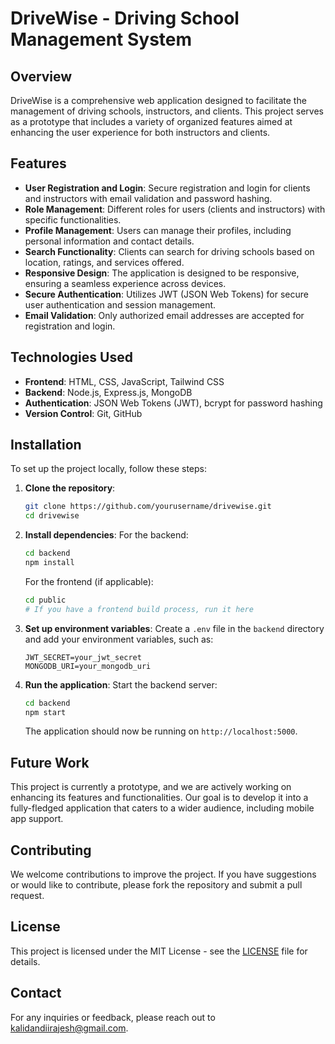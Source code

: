 # DriveWise - Driving School Management System

## Overview
DriveWise is a comprehensive web application designed to facilitate the management of driving schools, instructors, and clients. This project serves as a prototype that includes a variety of organized features aimed at enhancing the user experience for both instructors and clients. 

## Features
- **User Registration and Login**: Secure registration and login for clients and instructors with email validation and password hashing.
- **Role Management**: Different roles for users (clients and instructors) with specific functionalities.
- **Profile Management**: Users can manage their profiles, including personal information and contact details.
- **Search Functionality**: Clients can search for driving schools based on location, ratings, and services offered.
- **Responsive Design**: The application is designed to be responsive, ensuring a seamless experience across devices.
- **Secure Authentication**: Utilizes JWT (JSON Web Tokens) for secure user authentication and session management.
- **Email Validation**: Only authorized email addresses are accepted for registration and login.

## Technologies Used
- **Frontend**: HTML, CSS, JavaScript, Tailwind CSS
- **Backend**: Node.js, Express.js, MongoDB
- **Authentication**: JSON Web Tokens (JWT), bcrypt for password hashing
- **Version Control**: Git, GitHub

## Installation
To set up the project locally, follow these steps:

1. **Clone the repository**:
   ```bash
   git clone https://github.com/yourusername/drivewise.git
   cd drivewise
   ```

2. **Install dependencies**:
   For the backend:
   ```bash
   cd backend
   npm install
   ```

   For the frontend (if applicable):
   ```bash
   cd public
   # If you have a frontend build process, run it here
   ```

3. **Set up environment variables**:
   Create a `.env` file in the `backend` directory and add your environment variables, such as:
   ```plaintext
   JWT_SECRET=your_jwt_secret
   MONGODB_URI=your_mongodb_uri
   ```

4. **Run the application**:
   Start the backend server:
   ```bash
   cd backend
   npm start
   ```

   The application should now be running on `http://localhost:5000`.

## Future Work
This project is currently a prototype, and we are actively working on enhancing its features and functionalities. Our goal is to develop it into a fully-fledged application that caters to a wider audience, including mobile app support.

## Contributing
We welcome contributions to improve the project. If you have suggestions or would like to contribute, please fork the repository and submit a pull request.

## License
This project is licensed under the MIT License - see the [LICENSE](LICENSE) file for details.

## Contact
For any inquiries or feedback, please reach out to kalidandiirajesh@gmail.com.
